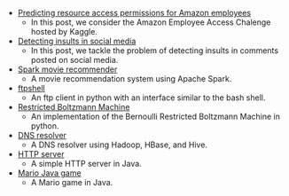 * [Predicting resource access permissions for Amazon employees](/amazon-kaggle.html)
  * In this post, we consider the Amazon Employee Access Chalenge hosted by Kaggle.
* [Detecting insults in social media](/insults-kaggle.html)
  * In this post, we tackle the problem of detecting insults in comments posted on social media.
* [Spark movie recommender](https://github.com/amirnasri/Spark_movie_recommender)
  * A movie recommendation system using Apache Spark.
* [ftpshell](https://github.com/amirnasri/ftpshell)
  * An ftp client in python with an interface similar to the bash shell.
* [Restricted Boltzmann Machine](https://github.com/amirnasri/Restricted_Boltzmann_Machine)
  * An implementation of the Bernoulli Restricted Boltzmann Machine in python.
* [DNS resolver](https://github.com/amirnasri/HBase_DNS_resolver)
  * A DNS resolver using Hadoop, HBase, and Hive.
* [HTTP server](https://github.com/amirnasri/Java_HTTP_server)
  * A simple HTTP server in Java.
* [Mario Java game](https://github.com/amirnasri/Java_game)
  * A Mario game in Java.





